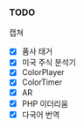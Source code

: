 ### TODO
캡쳐
- [x] 품사 태거
- [x] 미국 주식 분석기
- [x] ColorPlayer
- [x] ColorTimer
- [x] AR
- [x] PHP 이더리움
- [x] 다국어 번역
